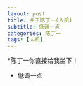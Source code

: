 ```yaml
---
layout: post
title: 关于陈丁一(人机)
subtitle: 低调一点
categories: 陈丁一
tags: [人机]
---
```


*陈丁一你直接给我坐下！
  * 低调一点
